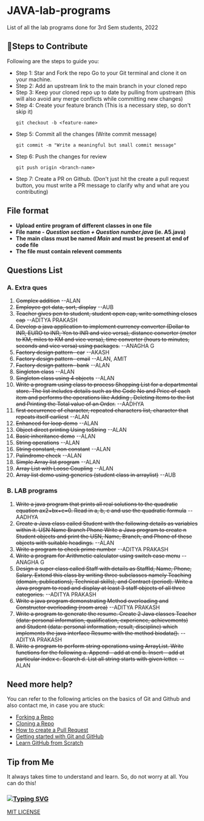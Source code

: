 # JAVA-lab-programs
List of all the lab programs done for 3rd Sem students, 2022

## 🔖Steps to Contribute

Following are the steps to guide you:
* Step 1: Star and Fork the repo Go to your Git terminal and clone it on your machine.
* Step 2: Add an upstream link to the main branch in your cloned repo
* Step 3: Keep your cloned repo up to date by pulling from upstream (this will also avoid any merge conflicts while committing new changes)
* Step 4: Create your feature branch (This is a necessary step, so don't skip it)
    ```
    git checkout -b <feature-name>
    ```
* Step 5: Commit all the changes (Write commit message)
    ```
    git commit -m "Write a meaningful but small commit message"
    ```
* Step 6: Push the changes for review
    ```
    git push origin <branch-name>
    ```
* Step 7: Create a PR on Github. (Don't just hit the create a pull request button, you must write a PR message to clarify why and what are you contributing)

## File format
* **Upload entire program of different classes in one file** 
* **File name - _Question section + Question number.java_ (ie. A5.java)** 
* **The main class must be named _Main_ and must be present at end of code file**
* **The file must contain relevent comments**

## Questions List

### A. Extra ques
1. ~~Complex addition~~ --ALAN
2. ~~Employee get data, sort, display~~ --AUB
3. ~~Teacher gives pen to student, student open cap, write something closes cap~~ --ADITYA PRAKASH
4. ~~Develop a java application to implement currency converter (Dollar to INR, EURO
to INR, Yen to INR and vice versa), distance converter (meter to KM, miles to KM
and vice versa), time converter (hours to minutes, seconds and vice versa) using
packages.~~ --ANAGHA G
5. ~~Factory design pattern- car~~ --AKASH
6. ~~Factory design pattern- email~~ --ALAN, AMIT
7. ~~Factory design pattern- bank~~ --ALAN
8. ~~Singleton class~~ --ALAN
9. ~~Singleton class using 4 objects~~ --ALAN
10. ~~Write a program using class to process Shopping List for a departmental store. The list includes details such as the Code No and Price of each item and performs the operations like Adding , Deleting Items to the list and Printing the Total value of an Order.~~ --AADHYA
11. ~~first occurrence of character, repeated characters list, character that repeats itself earliest~~ --ALAN
12. ~~Enhanced for loop demo~~ --ALAN
13. ~~Object direct printing Using toString~~ --ALAN
14. ~~Basic inheritance demo~~ --ALAN
15. ~~String operations~~ --ALAN
16. ~~String constant, non constant~~ --ALAN
17. ~~Palindrome check~~ --ALAN
18. ~~Simple Array list program~~ --ALAN
19. ~~Array List with Loose Coupling~~ --ALAN
20. ~~Array list demo using generics (student class in arraylist)~~ --AUB

### B. LAB programs
1. ~~Write a java program that prints all real solutions to the quadratic equation
ax2+bx+c=0. Read in a, b, c and use the quadratic formula~~ --AADHYA
2. ~~Create a Java class called Student with the following details as variables within it.
USN
Name
Branch
Phone
Write a Java program to create n Student objects and print the USN, Name, Branch, and
Phone of these objects with suitable headings.~~ --ALAN
3. ~~Write a program to check prime number~~ --ADITYA PRAKASH
4. ~~Write a program for Arithmetic calculator using switch case menu~~ --ANAGHA G
5. ~~Design a super class called Staff with details as StaffId, Name, Phone, Salary. Extend this
class by writing three subclasses namely Teaching (domain, publications), Technical
skills), and Contract (period). Write a Java program to read and display at least 3 staff
objects of all three categories.~~ --ADITYA PRAKASH
6. ~~Write a java program demonstrating Method overloading and Constructor
overloading (room area)~~ --ADITYA PRAKASH
7. ~~Write a program to generate the resume. Create 2 Java classes Teacher (data:
personal information, qualification, experience, achievements) and Student (data: personal
information, result, discipline) which implements the java interface Resume with the
method biodata().~~ --ADITYA PRAKASH
8. ~~Write a program to perform string operations using ArrayList. Write functions for
the following a. Append - add at end b. Insert – add at particular index c. Search d. List all
string starts with given letter.~~ --ALAN

## Need more help?

You can refer to the following articles on the basics of Git and Github and also contact me, in case you are stuck:
- [Forking a Repo](https://help.github.com/en/github/getting-started-with-github/fork-a-repo)
- [Cloning a Repo](https://help.github.com/en/desktop/contributing-to-projects/creating-an-issue-or-pull-request)
- [How to create a Pull Request](https://opensource.com/article/19/7/create-pull-request-github)
- [Getting started with Git and GitHub](https://towardsdatascience.com/getting-started-with-git-and-github-6fcd0f2d4ac6)
- [Learn GitHub from Scratch](https://lab.github.com/githubtraining/introduction-to-github)

## Tip from Me
It always takes time to understand and learn. So, do not worry at all. You can do this!

### [![Typing SVG](https://readme-typing-svg.herokuapp.com/?lines=Happy+contributing!;&size=30)](https://git.io/typing-svg)

[MIT LICENSE](LICENSE)
